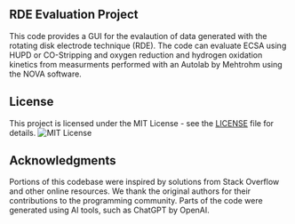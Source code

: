 ## RDE Evaluation Project

This code provides a GUI for the evalaution of data generated with the rotating disk electrode technique (RDE). The code can evaluate ECSA using HUPD or CO-Stripping and oxygen reduction and hydrogen oxidation kinetics from measurments performed with an Autolab by Mehtrohm using the NOVA software.

## License

This project is licensed under the MIT License - see the [LICENSE](LICENSE) file for details.
![MIT License](https://img.shields.io/badge/License-MIT-yellow.svg)

## Acknowledgments

Portions of this codebase were inspired by solutions from Stack Overflow and other online resources. We thank the original authors for their contributions to the programming community.
Parts of the code were generated using AI tools, such as ChatGPT by OpenAI.
